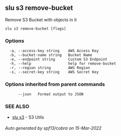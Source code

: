 ## slu s3 remove-bucket

Remove S3 Bucket with objects in it

```
slu s3 remove-bucket [flags]
```

### Options

```
  -a, --access-key string    AWS Access Key
  -b, --bucket-name string   Bucket Name
  -e, --endpoint string      Custom S3 Endpoint
  -h, --help                 help for remove-bucket
  -r, --region string        AWS Region
  -s, --secret-key string    AWS Secret Key
```

### Options inherited from parent commands

```
      --json   Format output to JSON
```

### SEE ALSO

* [slu s3](slu_s3.md)	 - S3 Utils

###### Auto generated by spf13/cobra on 15-Mar-2022
